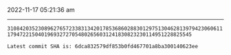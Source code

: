 2022-11-17 05:21:36 am

---

`3108420352308962765723383134201785368602883012975130462813979423060611179472215040196932727054802656031241830823230114951228825545`

`Latest commit SHA is: 6dca832579df853b0fd467701a8ba300140623ee `
